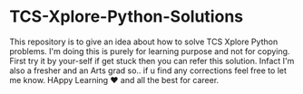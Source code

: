 # TCS-Xplore-Python-Solutions

This repository is to give an idea about how to solve TCS Xplore Python problems. I'm doing this is purely for learning purpose and not for copying. 
First try it by your-self if get stuck then you can refer this solution. Infact I'm also a fresher and an Arts grad so.. if u find any corrections feel free 
to let me know. HAppy Learning ❤️ and all the best for career.  
